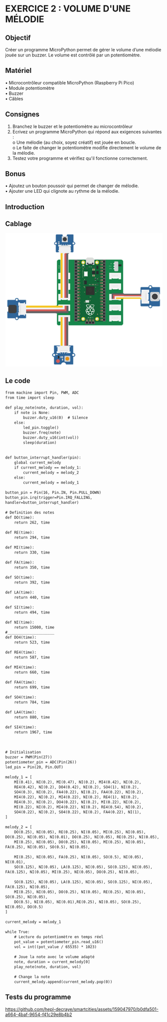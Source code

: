 # EXERCICE 2 : VOLUME D'UNE MÉLODIE 
## Objectif
Créer un programme MicroPython permet de gérer le volume d’une mélodie jouée sur un buzzer. Le 
volume est contrôlé par un potentiomètre.
## Matériel
• Microcontrôleur compatible MicroPython (Raspberry Pi Pico) \
• Module potentiomètre \
• Buzzer \
• Câbles 
## Consignes
1. Branchez le buzzer et le potentiomètre au microcontrôleur 
2. Ecrivez un programme MicroPython qui répond aux exigences suivantes :  \
o Une mélodie (au choix, soyez créatif) est jouée en boucle. \
o Le faite de changer le potentiomètre modifie directement le volume de la mélodie. 
3. Testez votre programme et vérifiez qu'il fonctionne correctement.
## Bonus
• Ajoutez un bouton poussoir qui permet de changer de mélodie. \
• Ajouter une LED qui clignote au rythme de la mélodie.
## Introduction

## Cablage
<p align="center">
  <img src="https://github.com/hepl-decraye/smartcities/blob/main/images/Image2.png">
</p>

## Le code
```
from machine import Pin, PWM, ADC
from time import sleep

def play_note(note, duration, vol):
    if note is None:
        buzzer.duty_u16(0)  # Silence
    else:
        led_pin.toggle()
        buzzer.freq(note)
        buzzer.duty_u16(int(vol))
        sleep(duration)
        

def button_interrupt_handler(pin):
    global current_melody
    if current_melody == melody_1:
        current_melody = melody_2
    else:
        current_melody = melody_1

button_pin = Pin(16, Pin.IN, Pin.PULL_DOWN)
button_pin.irq(trigger=Pin.IRQ_FALLING, handler=button_interrupt_handler)  

# Definition des notes
def DO(time):
    return 262, time

def RE(time):
    return 294, time

def MI(time):
    return 330, time

def FA(time):
    return 350, time

def SO(time):
    return 392, time

def LA(time):
    return 440, time

def SI(time):
    return 494, time

def NI(time):
    return 15000, time
#_____________________
def DO4(time):
    return 523, time

def RE4(time):
    return 587, time

def MI4(time):
    return 660, time

def FA4(time):
    return 699, time

def SO4(time):
    return 784, time

def LA4(time):
    return 880, time

def SI4(time):
    return 1967, time



# Initialisation
buzzer = PWM(Pin(27))
potentiometer_pin = ADC(Pin(26)) 
led_pin = Pin(20, Pin.OUT)  

melody_1 = [
    MI(0.41), NI(0.2), MI(0.47), NI(0.2), MI4(0.42), NI(0.2),
    RE4(0.42), NI(0.2), DO4(0.42), NI(0.2), SO4(1), NI(0.2),
    SO4(0.3), NI(0.2), FA4(0.22), NI(0.2), FA4(0.22), NI(0.2),
    MI4(0.22), NI(0.2), MI4(0.22), NI(0.2), RE4(1), NI(0.2),
    RE4(0.3), NI(0.2), DO4(0.22), NI(0.2), MI(0.22), NI(0.2),
    MI(0.22), NI(0.2), MI4(0.22), NI(0.2), RE4(0.54), NI(0.2),
    SO4(0.22), NI(0.2), SO4(0.22), NI(0.2), FA4(0.22), NI(1),
]

melody_2 = [
    DO(0.25), NI(0.05), RE(0.25), NI(0.05), MI(0.25), NI(0.05), DO(0.25), NI(0.05), NI(0.01), DO(0.25), NI(0.05), RE(0.25), NI(0.05),
    MI(0.25), NI(0.05), DO(0.25), NI(0.05), MI(0.25), NI(0.05), FA(0.25), NI(0.05), SO(0.5), NI(0.05),
    
    MI(0.25), NI(0.05), FA(0.25), NI(0.05), SO(0.5), NI(0.05), NI(0.01),
    SO(0.125), NI(0.05), LA(0.125), NI(0.05), SO(0.125), NI(0.05), FA(0.125), NI(0.05), MI(0.25), NI(0.05), DO(0.25), NI(0.05),
    
    SO(0.125), NI(0.05), LA(0.125), NI(0.05), SO(0.125), NI(0.05), FA(0.125), NI(0.05),
    MI(0.25), NI(0.05), DO(0.25), NI(0.05), RE(0.25), NI(0.05), SO(0.25), NI(0.05),
    DO(0.5), NI(0.05), NI(0.01),RE(0.25), NI(0.05), SO(0.25), NI(0.05), DO(0.5)
]

current_melody = melody_1

while True:
    # Lecture du potentiomètre en temps réel
    pot_value = potentiometer_pin.read_u16()
    vol = int((pot_value / 65535) * 1023)
    
    # Joue la note avec le volume adapté
    note, duration = current_melody[0]
    play_note(note, duration, vol)
    
    # Change la note
    current_melody.append(current_melody.pop(0))

```
## Tests du programme
https://github.com/hepl-decraye/smartcities/assets/159047970/b0dfa501-a664-4baf-9654-f41c29e8b4b2




